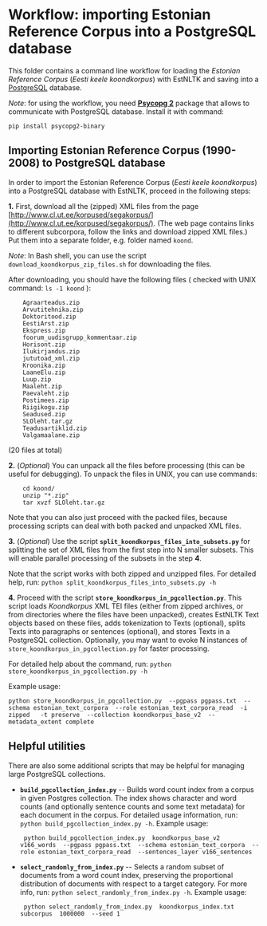 # Workflow: importing Estonian Reference Corpus into a PostgreSQL database

This folder contains a command line workflow for loading the _Estonian Reference Corpus_ (_Eesti keele koondkorpus_) with EstNLTK and saving into a [PostgreSQL](https://www.postgresql.org) database. 

_Note_: for using the workflow, you need [**Psycopg 2**](https://www.psycopg.org) package that allows to communicate with PostgreSQL database. Install it with command:

	pip install psycopg2-binary

## Importing Estonian Reference Corpus (1990-2008) to PostgreSQL database

In order to import the Estonian Reference Corpus (_Eesti keele koondkorpus_) into a PostgreSQL database with EstNLTK, proceed in the following steps:

**1.** First, download all the (zipped) XML files from the page [http://www.cl.ut.ee/korpused/segakorpus/](http://www.cl.ut.ee/korpused/segakorpus/). (The web page contains links to different subcorpora, follow the links and download zipped XML files.) Put them into a separate folder, e.g. folder named `koond`.
 
   _Note_: In Bash shell, you can use the script `download_koondkorpus_zip_files.sh` for downloading the files.

   After downloading, you should have the following files ( checked with UNIX command: `ls -1 koond` ):
     
        Agraarteadus.zip
        Arvutitehnika.zip
        Doktoritood.zip
        EestiArst.zip
        Ekspress.zip
        foorum_uudisgrupp_kommentaar.zip
        Horisont.zip
        Ilukirjandus.zip
        jututoad_xml.zip
        Kroonika.zip
        LaaneElu.zip
        Luup.zip
        Maaleht.zip
        Paevaleht.zip
        Postimees.zip
        Riigikogu.zip
        Seadused.zip
        SLOleht.tar.gz
        Teadusartiklid.zip
        Valgamaalane.zip

  (20 files at total)

**2.** (_Optional_) You can unpack all the files before processing (this can be useful for debugging). To unpack the files in UNIX, you can use commands:

        cd koond/
        unzip "*.zip"
        tar xvzf SLOleht.tar.gz

  Note that you can also just proceed with the packed files, because processing scripts can deal with both packed and unpacked XML files.

**3.** (_Optional_) Use the script  **`split_koondkorpus_files_into_subsets.py`** for splitting the set of XML files from the first step into N smaller subsets. This will enable parallel processing of the subsets in the step **4**.

Note that the script works with both zipped and unzipped files. For detailed help, run: `python split_koondkorpus_files_into_subsets.py -h`

**4.** Proceed with the script **`store_koondkorpus_in_pgcollection.py`**. This script loads _Koondkorpus_ XML TEI files (either from zipped archives, or from directories where the files have been unpacked), creates EstNLTK Text objects based on these files, adds tokenization to Texts (optional), splits Texts into paragraphs or sentences (optional), and stores Texts in a PostgreSQL collection. Optionally, you may want to evoke N instances of 
`store_koondkorpus_in_pgcollection.py` for faster processing.

For detailed help about the command, run: `python store_koondkorpus_in_pgcollection.py -h`

Example usage:

	python store_koondkorpus_in_pgcollection.py  --pgpass pgpass.txt  --schema estonian_text_corpora  --role estonian_text_corpora_read  -i zipped   -t preserve  --collection koondkorpus_base_v2  --metadata_extent complete


## Helpful utilities

There are also some additional scripts that may be helpful for managing large PostgreSQL collections.

 * **`build_pgcollection_index.py`** -- Builds word count index from a corpus in given Postgres collection. The index shows character and word counts (and optionally sentence counts and some text metadata) for each document in the corpus. For detailed usage information, run: `python build_pgcollection_index.py -h`. Example usage:

	    python build_pgcollection_index.py  koondkorpus_base_v2  v166_words  --pgpass pgpass.txt  --schema estonian_text_corpora  --role estonian_text_corpora_read  --sentences_layer v166_sentences

 * **`select_randomly_from_index.py`** -- Selects a random subset of documents from a word count index, preserving the proportional distribution of documents with respect to a target category. For more info, run: `python select_randomly_from_index.py -h`. Example usage:

	    python select_randomly_from_index.py  koondkorpus_index.txt  subcorpus  1000000  --seed 1